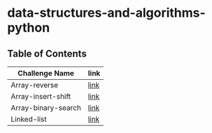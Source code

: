 # data-structures-and-algorithms-python

## Table of Contents

| Challenge Name      | link                                    |
|---------------------|-----------------------------------------|
| Array-reverse       | [link](./array-reverse/README.md)       |
| Array-insert-shift  | [link](./array-insert-shift/README.md)  |
| Array-binary-search | [link](./array-binary-search/README.md) |
| Linked-list         | [link](linked_list/README.md)         |

